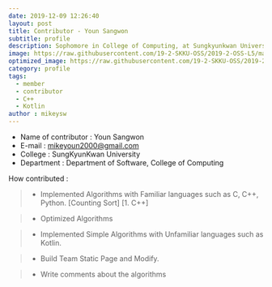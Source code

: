 ```yaml
---
date: 2019-12-09 12:26:40
layout: post
title: Contributor - Youn Sangwon 
subtitle: profile
description: Sophomore in College of Computing, at Sungkyunkwan University
image: https://raw.githubusercontent.com/19-2-SKKU-OSS/2019-2-OSS-L5/master/assets/img/749c490c0490a7aaa3c41f6486874f30.jpg
optimized_image: https://raw.githubusercontent.com/19-2-SKKU-OSS/2019-2-OSS-L5/master/assets/img/749c490c0490a7aaa3c41f6486874f30.jpg
category: profile
tags:
  - member
  - contributor
  - C++
  - Kotlin
author : mikeysw
---
```


- Name of contributor : Youn Sangwon
- E-mail : mikeyoun2000@gmail.com
- College : SungKyunKwan University
- Department : Department of Software, College of Computing

How contributed : 
> - Implemented Algorithms with Familiar languages such as C, C++, Python.
> [Counting Sort] [1. C++]

> - Optimized Algorithms 

> - Implemented Simple Algorithms with Unfamiliar languages such as Kotlin.

> - Build Team Static Page and Modify.

> - Write comments about the algorithms
